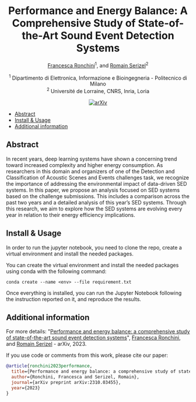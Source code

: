<div align="center">

# Performance and Energy Balance: A Comprehensive Study of State-of-the-Art Sound Event Detection Systems


<!-- <img width="700px" src="docs/new-generic-style-transfer-headline.svg"> -->
 
[Francesca Ronchini](https://www.linkedin.com/in/francesca-ronchini/)<sup>1</sup>, and [Romain Serizel](https://members.loria.fr/RSerizel/)<sup>2</sup>

<sup>1</sup> Dipartimento di Elettronica, Informazione e Bioingegneria - Politecnico di Milano<br>
<sup>2</sup> Université de Lorraine, CNRS, Inria, Loria <br>
    
[![arXiv](https://img.shields.io/badge/arXiv-2310.03455-b31b1b.svg)](https://arxiv.org/abs/2310.03455)

</div>


<!-- START doctoc generated TOC please keep comment here to allow auto update -->
<!-- DON'T EDIT THIS SECTION, INSTEAD RE-RUN doctoc TO UPDATE -->
<!-- DON'T EDIT THIS SECTION, INSTEAD RE-RUN doctoc TO UPDATE -->

- [Abstract](#abstract)
- [Install & Usage](#install--usage)
- [Additional information](#additional-information)

<!-- END doctoc generated TOC please keep comment here to allow auto update -->
    
## Abstract

In recent years, deep learning systems have shown a concerning trend toward increased complexity and higher energy consumption. As researchers in this domain and organizers of one of the Detection and Classification of Acoustic Scenes and Events challenges task, we recognize the importance of addressing the environmental impact
of data-driven SED systems. In this paper, we propose an analysis focused on SED systems based on the challenge submissions. This includes a comparison across the past two years and a detailed analysis of this year’s SED systems. Through this research, we aim to explore how the SED systems are evolving every year in relation to their energy efficiency implications.


## Install & Usage

In order to run the jupyter notebook, you need to clone the repo, create a virtual environment and install the needed packages.

You can create the virtual environment and install the needed packages using conda with the following command: 

```
conda create --name <env> --file requirement.txt
```

Once everything is installed, you can run the Jupyter Notebook following the instruction reported on it, and reproduce the results. 



## Additional information

For more details:
"[Performance and energy balance: a comprehensive study of state-of-the-art sound event detection systems](https://arxiv.org/abs/2310.03455)", [Francesca Ronchini](https://www.linkedin.com/in/francesca-ronchini/), and [Romain Serizel](https://members.loria.fr/RSerizel/) - arXiv, 2023. 


If you use code or comments from this work, please cite our paper:

```BibTex
@article{ronchini2023performance,
  title={Performance and energy balance: a comprehensive study of state-of-the-art sound event detection systems},
  author={Ronchini, Francesca and Serizel, Romain},
  journal={arXiv preprint arXiv:2310.03455},
  year={2023}
}
```

